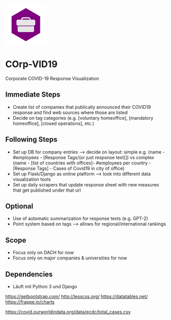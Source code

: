![](https://raw.githubusercontent.com/stefanmijic/COrp-VID19/master/logo.png?token=AFQO3L3G2H76Q34IVKBKBHK6RBCB4)

# COrp-VID19
Corporate COVID-19 Response Visualization


## Immediate Steps
- Create list of companies that publically announced their COVID19 response and find web sources where those are listed
- Decide on tag categories (e.g. [voluntary homeoffice], [mandatory homeoffice], [closed operations], etc.)


## Following Steps
- Set up DB for company entries --> decide on layout: simple e.g. (name - #employees - [Response Tags/(or just response text)]) vs complex (name - [list of countries with offices]- #employees per country - [Response Tags] - Cases of Covid19 in city of office)
- Set up Flask/Django as online platform --> look into different data visualization tools
- Set up daily scrapers that update response sheet with new measures that get published under that url


## Optional
- Use of automatic summarization for response texts (e.g. GPT-2)
- Point system based on tags --> allows for regional/international rankings


## Scope
- Focus only on DACH for now
- Focus only on major companies & universities for now

## Dependencies
- Läuft mit Python 3 und Django

https://getbootstrap.com/
http://lesscss.org/
https://datatables.net/
https://frappe.io/charts

https://covid.ourworldindata.org/data/ecdc/total_cases.csv
